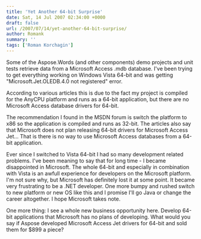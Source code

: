 ```yaml
---
title: 'Yet Another 64-bit Surprise'
date: Sat, 14 Jul 2007 02:34:00 +0000
draft: false
url: /2007/07/14/yet-another-64-bit-surprise/
author: Romank
summary: ''
tags: ['Roman Korchagin']
---
```


Some of the Aspose.Words (and other components) demo projects and unit tests retrieve data from a Microsoft Access .mdb database. I've been trying to get everything working on Windows Vista 64-bit and was getting "Microsoft.Jet.OLEDB.4.0 not registered" error.

According to various articles this is due to the fact my project is compiled for the AnyCPU platform and runs as a 64-bit application, but there are no Microsoft Access database drivers for 64-bit.

The recommendation I found in the MSDN forum is switch the platform to x86 so the application is compiled and runs as 32-bit. The articles also say that Microsoft does not plan releasing 64-bit drivers for Microsoft Access Jet... That is there is no way to use Microsoft Access databases from a 64-bit application.

Ever since I switched to Vista 64-bit I had so many development related problems. I've been meaning to say that for long time - I became disappointed in Microsoft. The whole 64-bit and especially in combination with Vista is an awfull experience for developers on the Microsoft platform. I'm not sure why, but Microsoft has definitely lost it at some point. It became very frustrating to be a .NET developer. One more bumpy and rushed switch to new platform or new OS like this and I promise I'll go Java or change the career altogether. I hope Microsoft takes note.

One more thing: I see a whole new business opportunity here. Develop 64-bit applications that Microsoft has no plans of developing. What would you say if Aspose developed Microsoft Access Jet drivers for 64-bit and sold them for $899 a piece?








